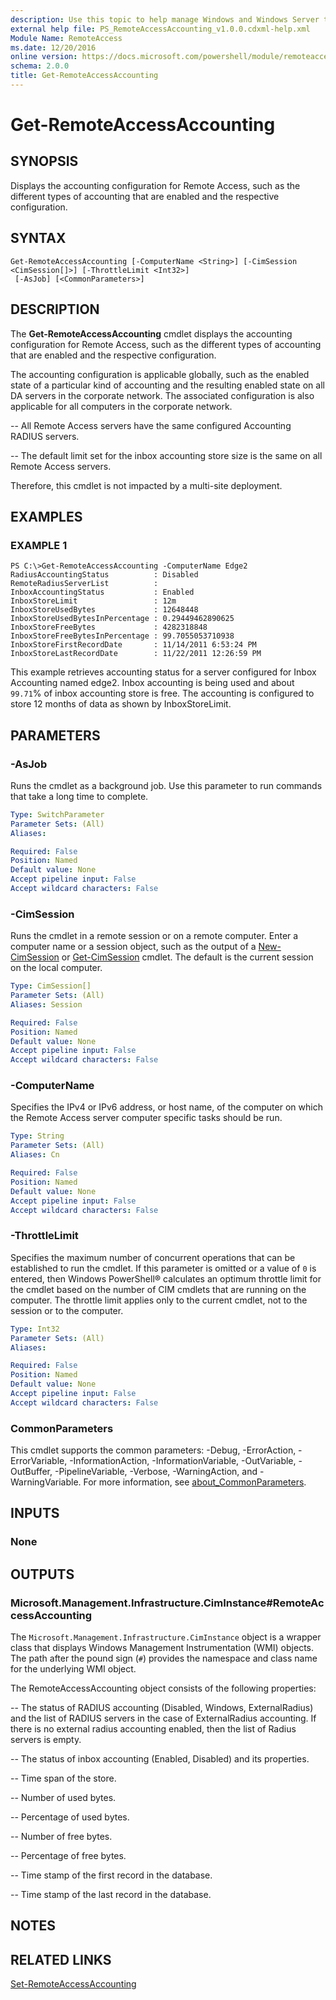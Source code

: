 ```yaml
---
description: Use this topic to help manage Windows and Windows Server technologies with Windows PowerShell.
external help file: PS_RemoteAccessAccounting_v1.0.0.cdxml-help.xml
Module Name: RemoteAccess
ms.date: 12/20/2016
online version: https://docs.microsoft.com/powershell/module/remoteaccess/get-remoteaccessaccounting?view=windowsserver2016-ps&wt.mc_id=ps-gethelp
schema: 2.0.0
title: Get-RemoteAccessAccounting
---
```


# Get-RemoteAccessAccounting

## SYNOPSIS
Displays the accounting configuration for Remote Access, such as the different types of accounting that are enabled and the respective configuration.

## SYNTAX

```
Get-RemoteAccessAccounting [-ComputerName <String>] [-CimSession <CimSession[]>] [-ThrottleLimit <Int32>]
 [-AsJob] [<CommonParameters>]
```

## DESCRIPTION
The **Get-RemoteAccessAccounting** cmdlet displays the accounting configuration for Remote Access, such as the different types of accounting that are enabled and the respective configuration.

The accounting configuration is applicable globally, such as the enabled state of a particular kind of accounting and the resulting enabled state on all DA servers in the corporate network.
The associated configuration is also applicable for all computers in the corporate network. 

 -- All Remote Access servers have the same configured Accounting RADIUS servers. 

 -- The default limit set for the inbox accounting store size is the same on all Remote Access servers.

Therefore, this cmdlet is not impacted by a multi-site deployment.

## EXAMPLES

### EXAMPLE 1
```
PS C:\>Get-RemoteAccessAccounting -ComputerName Edge2
RadiusAccountingStatus          : Disabled 
RemoteRadiusServerList          : 
InboxAccountingStatus           : Enabled 
InboxStoreLimit                 : 12m 
InboxStoreUsedBytes             : 12648448 
InboxStoreUsedBytesInPercentage : 0.29449462890625 
InboxStoreFreeBytes             : 4282318848 
InboxStoreFreeBytesInPercentage : 99.7055053710938 
InboxStoreFirstRecordDate       : 11/14/2011 6:53:24 PM 
InboxStoreLastRecordDate        : 11/22/2011 12:26:59 PM
```

This example retrieves accounting status for a server configured for Inbox Accounting named edge2.
Inbox accounting is being used and about `99.71`% of inbox accounting store is free.
The accounting is configured to store 12 months of data as shown by InboxStoreLimit.

## PARAMETERS

### -AsJob
Runs the cmdlet as a background job. Use this parameter to run commands that take a long time to complete.

```yaml
Type: SwitchParameter
Parameter Sets: (All)
Aliases: 

Required: False
Position: Named
Default value: None
Accept pipeline input: False
Accept wildcard characters: False
```

### -CimSession
Runs the cmdlet in a remote session or on a remote computer.
Enter a computer name or a session object, such as the output of a [New-CimSession](https://go.microsoft.com/fwlink/p/?LinkId=227967) or [Get-CimSession](https://go.microsoft.com/fwlink/p/?LinkId=227966) cmdlet.
The default is the current session on the local computer.

```yaml
Type: CimSession[]
Parameter Sets: (All)
Aliases: Session

Required: False
Position: Named
Default value: None
Accept pipeline input: False
Accept wildcard characters: False
```

### -ComputerName
Specifies the IPv4 or IPv6 address, or host name, of the computer on which the Remote Access server computer specific tasks should be run.

```yaml
Type: String
Parameter Sets: (All)
Aliases: Cn

Required: False
Position: Named
Default value: None
Accept pipeline input: False
Accept wildcard characters: False
```

### -ThrottleLimit
Specifies the maximum number of concurrent operations that can be established to run the cmdlet.
If this parameter is omitted or a value of `0` is entered, then Windows PowerShell® calculates an optimum throttle limit for the cmdlet based on the number of CIM cmdlets that are running on the computer.
The throttle limit applies only to the current cmdlet, not to the session or to the computer.

```yaml
Type: Int32
Parameter Sets: (All)
Aliases: 

Required: False
Position: Named
Default value: None
Accept pipeline input: False
Accept wildcard characters: False
```

### CommonParameters
This cmdlet supports the common parameters: -Debug, -ErrorAction, -ErrorVariable, -InformationAction, -InformationVariable, -OutVariable, -OutBuffer, -PipelineVariable, -Verbose, -WarningAction, and -WarningVariable. For more information, see [about_CommonParameters](https://go.microsoft.com/fwlink/?LinkID=113216).

## INPUTS

### None

## OUTPUTS

### Microsoft.Management.Infrastructure.CimInstance#RemoteAccessAccounting
The `Microsoft.Management.Infrastructure.CimInstance` object is a wrapper class that displays Windows Management Instrumentation (WMI) objects.
The path after the pound sign (`#`) provides the namespace and class name for the underlying WMI object.

The RemoteAccessAccounting object consists of the following properties: 

 -- The status of RADIUS accounting (Disabled, Windows, ExternalRadius) and the list of RADIUS servers in the case of ExternalRadius accounting.
If there is no external radius accounting enabled, then the list of Radius servers is empty. 

 -- The status of inbox accounting (Enabled, Disabled) and its properties. 

 -- Time span of the store. 

 -- Number of used bytes. 

 -- Percentage of used bytes. 

 -- Number of free bytes. 

 -- Percentage of free bytes. 

 -- Time stamp of the first record in the database. 

 -- Time stamp of the last record in the database.

## NOTES

## RELATED LINKS

[Set-RemoteAccessAccounting](./Set-RemoteAccessAccounting.md)

